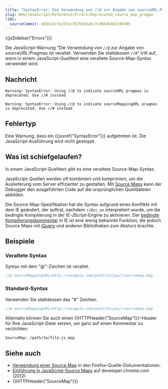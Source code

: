 ```yaml
---
title: "SyntaxError: Die Verwendung von //@ zur Angabe von sourceURL-Pragmas ist veraltet. Verwenden Sie stattdessen //#"
slug: Web/JavaScript/Reference/Errors/Deprecated_source_map_pragma
l10n:
  sourceCommit: e03b13c7e157ec7b7bb02a6c7c4854b862195905
---
```


{{jsSidebar("Errors")}}

Die JavaScript-Warnung "Die Verwendung von `//@` zur Angabe von sourceURL-Pragmas ist veraltet. Verwenden Sie stattdessen `//#`" tritt auf, wenn in einem JavaScript-Quelltext eine veraltete Source-Map-Syntax verwendet wird.

## Nachricht

```plain
Warning: SyntaxError: Using //@ to indicate sourceURL pragmas is deprecated. Use //# instead

Warning: SyntaxError: Using //@ to indicate sourceMappingURL pragmas is deprecated. Use //# instead
```

## Fehlertyp

Eine Warnung, dass ein {{jsxref("SyntaxError")}} aufgetreten ist. Die JavaScript-Ausführung wird nicht gestoppt.

## Was ist schiefgelaufen?

In einem JavaScript-Quelltext gibt es eine veraltete Source-Map-Syntax.

JavaScript-Quellen werden oft kombiniert und komprimiert, um die Auslieferung vom Server effizienter zu gestalten. Mit [Source Maps](https://firefox-source-docs.mozilla.org/devtools-user/debugger/how_to/use_a_source_map/index.html) kann der Debugger den ausgeführten Code auf die ursprünglichen Quelldateien abbilden.

Die Source-Map-Spezifikation hat die Syntax aufgrund eines Konflikts mit dem IE geändert, der auftrat, nachdem `//@cc_on` interpretiert wurde, um die bedingte Kompilierung in der IE-JScript-Engine zu aktivieren. Der [bedingte Kompilierungskommentar](https://stackoverflow.com/questions/24473882/what-does-this-comment-cc-on-0-do-inside-an-if-statement-in-javascript) in IE ist eine wenig bekannte Funktion, die jedoch Source Maps mit [jQuery](https://bugs.jquery.com/ticket/13274/) und anderen Bibliotheken zum Absturz brachte.

## Beispiele

### Veraltete Syntax

Syntax mit dem "@"-Zeichen ist veraltet.

```js example-bad
//@ sourceMappingURL=http://example.com/path/to/your/sourcemap.map
```

### Standard-Syntax

Verwenden Sie stattdessen das "#" Zeichen.

```js example-good
//# sourceMappingURL=http://example.com/path/to/your/sourcemap.map
```

Alternativ können Sie auch einen {{HTTPHeader("SourceMap")}}-Header für Ihre JavaScript-Datei setzen, um ganz auf einen Kommentar zu verzichten:

```http example-good
SourceMap: /path/to/file.js.map
```

## Siehe auch

- [Verwendung einer Source Map](https://firefox-source-docs.mozilla.org/devtools-user/debugger/how_to/use_a_source_map/index.html) in den Firefox-Quelle-Dokumentationen.
- [Einführung in JavaScript-Source Maps](https://developer.chrome.com/blog/sourcemaps/) auf developer.chrome.com (2012)
- {{HTTPHeader("SourceMap")}}
